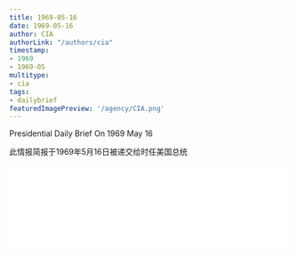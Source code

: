 ```yaml
---
title: 1969-05-16
date: 1969-05-16
author: CIA 
authorLink: "/authors/cia"
timestamp: 
- 1969
- 1969-05
multitype: 
- cia
tags: 
- dailybrief
featuredImagePreview: '/agency/CIA.png'
---
```



Presidential Daily Brief On 1969 May 16

此情报简报于1969年5月16日被递交给时任美国总统

<!--more-->





<div id="over" style="width:100%; overflow:hidden"> <iframe id="sFrame" name="sFrame" frameborder="no" border="0"  allowfullscreen marginwidth="0" scrolling="no" src = " /CIA/1969-05-16.html "  style = " position:absulute; width: 806px; top: 300;" > </iframe> </div>